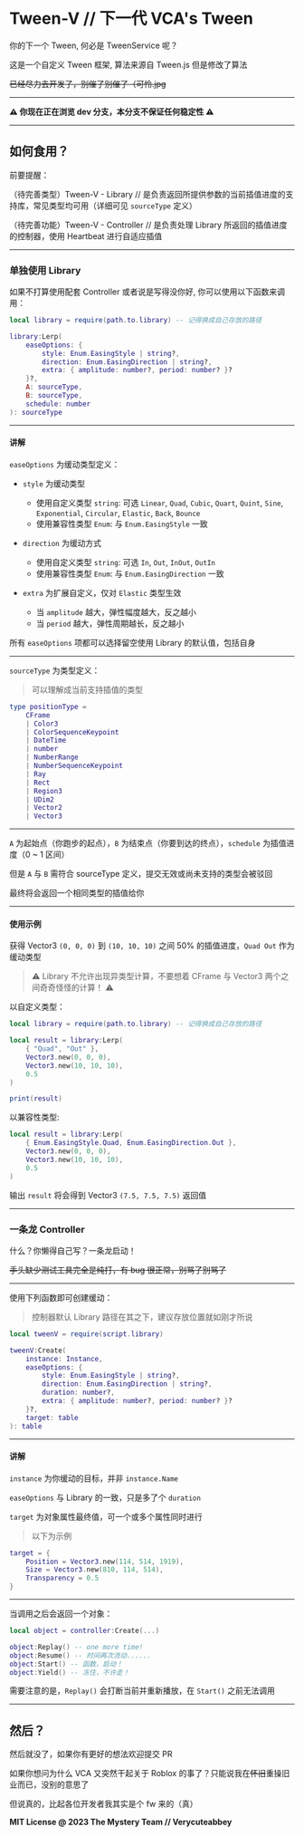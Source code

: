 # Tween-V // 下一代 VCA's Tween

你的下一个 Tween, 何必是 TweenService 呢？

这是一个自定义 Tween 框架, 算法来源自 Tween.js 但是修改了算法

~~已经尽力去开发了，别催了别催了（可怜.jpg~~

---

**⚠ 你现在正在浏览 dev 分支，本分支不保证任何稳定性 ⚠**

---

## 如何食用？

前要提醒：

（待完善类型）Tween-V - Library // 是负责返回所提供参数的当前插值进度的支持库，常见类型均可用（详细可见 `sourceType` 定义）

（待完善功能）Tween-V - Controller // 是负责处理 Library 所返回的插值进度的控制器，使用 Heartbeat 进行自适应插值

---

### 单独使用 Library

如果不打算使用配套 Controller 或者说是写得没你好, 你可以使用以下函数来调用：

```lua
local library = require(path.to.library) -- 记得换成自己存放的路径

library:Lerp(
    easeOptions: {
		style: Enum.EasingStyle | string?,
		direction: Enum.EasingDirection | string?,
		extra: { amplitude: number?, period: number? }?
	}?,
    A: sourceType,
    B: sourceType, 
    schedule: number
): sourceType
```

---

#### 讲解

`easeOptions` 为缓动类型定义：

- `style` 为缓动类型
  - 使用自定义类型 `string`: 可选 `Linear`, `Quad`, `Cubic`, `Quart`, `Quint`, `Sine`, `Exponential`, `Circular`, `Elastic`, `Back`, `Bounce`
  - 使用兼容性类型 `Enum`: 与 `Enum.EasingStyle` 一致

- `direction` 为缓动方式
  - 使用自定义类型 `string`: 可选 `In`, `Out`, `InOut`, `OutIn`
  - 使用兼容性类型 `Enum`: 与 `Enum.EasingDirection` 一致

- `extra` 为扩展自定义，仅对 `Elastic` 类型生效
  - 当 `amplitude` 越大，弹性幅度越大，反之越小
  - 当 `period` 越大，弹性周期越长，反之越小

所有 `easeOptions` 项都可以选择留空使用 Library 的默认值，包括自身

---

`sourceType` 为类型定义：

> 可以理解成当前支持插值的类型

```lua
type positionType =
	CFrame
	| Color3
	| ColorSequenceKeypoint
	| DateTime
	| number
	| NumberRange
	| NumberSequenceKeypoint
	| Ray
	| Rect
	| Region3
	| UDim2
	| Vector2
	| Vector3
```

---

`A` 为起始点（你跑步的起点），`B` 为结束点（你要到达的终点），`schedule` 为插值进度（0 ~ 1 区间）

但是 `A` 与 `B` 需符合 sourceType 定义，提交无效或尚未支持的类型会被驳回

最终将会返回一个相同类型的插值给你

---

#### 使用示例

获得 Vector3 `(0, 0, 0)` 到 `(10, 10, 10)` 之间 50% 的插值进度，`Quad Out` 作为缓动类型

> ⚠ Library 不允许出现异类型计算，不要想着 CFrame 与 Vector3 两个之间奇奇怪怪的计算！ ⚠

以自定义类型：

```lua
local library = require(path.to.library) -- 记得换成自己存放的路径

local result = library:Lerp(
    { "Quad", "Out" },
    Vector3.new(0, 0, 0),
    Vector3.new(10, 10, 10),
    0.5
)

print(result)
```

以兼容性类型:

```lua
local result = library:Lerp(
    { Enum.EasingStyle.Quad, Enum.EasingDirection.Out },
    Vector3.new(0, 0, 0),
    Vector3.new(10, 10, 10),
    0.5
)
```

输出 `result` 将会得到 Vector3 `(7.5, 7.5, 7.5)` 返回值

---

### 一条龙 Controller

什么？你懒得自己写？一条龙启动！

~~手头缺少测试工具完全是纯打，有 bug 很正常，别骂了别骂了~~

---

使用下列函数即可创建缓动：

> 控制器默认 Library 路径在其之下，建议存放位置就如刚才所说

```lua
local tweenV = require(script.library)

tweenV:Create(
    instance: Instance,
    easeOptions: {
		style: Enum.EasingStyle | string?,
		direction: Enum.EasingDirection | string?,
		duration: number?,
		extra: { amplitude: number?, period: number? }?
	}?,
    target: table
): table
```

---

#### 讲解

`instance` 为你缓动的目标，并非 `instance.Name`

`easeOptions` 与 Library 的一致，只是多了个 `duration`

`target` 为对象属性最终值，可一个或多个属性同时进行

> 以下为示例

```lua
target = {
    Position = Vector3.new(114, 514, 1919),
    Size = Vector3.new(810, 114, 514),
    Transparency = 0.5
}
```

---

当调用之后会返回一个对象： 

```lua
local object = controller:Create(...)

object:Replay() -- one more time!
object:Resume() -- 时间再次流动......
object:Start() -- 函数，启动！
object:Yield() -- 冻住，不许走！
```

需要注意的是，`Replay()` 会打断当前并重新播放，在 `Start()` 之前无法调用

---

## 然后？

然后就没了，如果你有更好的想法欢迎提交 PR

如果你想问为什么 VCA 又突然干起关于 Roblox 的事了？只能说我在~~怀旧~~重操旧业而已，没别的意思了

但说真的，比起各位开发者我其实是个 fw 来的（真）

**MIT License @ 2023 The Mystery Team // Verycuteabbey**
